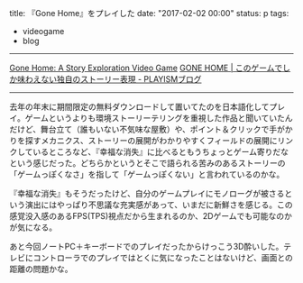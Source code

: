 title: 『Gone Home』をプレイした
date: "2017-02-02 00:00"
status: p
tags:
- videogame
- blog
---

[Gone Home: A Story Exploration Video Game](http://gonehome.game/)
[GONE HOME \| このゲームでしか味わえない独自のストーリー表現 \- PLAYISMブログ](http://blog.playism.jp/gone-home/)

---

去年の年末に期間限定の無料ダウンロードして置いてたのを日本語化してプレイ。ゲームというよりも環境ストーリーテリングを重視した作品と聞いていたんだけど、舞台立て（誰もいない不気味な屋敷）や、ポイント＆クリックで手がかりを探すメカニクス、ストーリーの展開がわかりやすくフィールドの展開にリンクしているところなど、『幸福な消失』に比べるともうちょっとゲーム寄りだなという感じだった。どちらかというとそこで語られる苦みのあるストーリーの「ゲームっぽくなさ」を指して「ゲームっぽくない」と言われているのかな。

『幸福な消失』もそうだったけど、自分のゲームプレイにモノローグが被さるという演出にはやっぱり不思議な充実感があって、いまだに新鮮さを感じる。この感覚没入感のあるFPS(TPS)視点だから生まれるのか、2Dゲームでも可能なのかが気になる。

あと今回ノートPC＋キーボードでのプレイだったからけっこう3D酔いした。テレビにコントローラでのプレイではとくに気になったことはないけど、画面との距離の問題かな。
